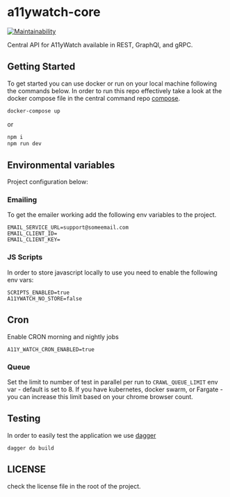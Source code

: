 # a11ywatch-core

[![Maintainability](https://api.codeclimate.com/v1/badges/e4ef08ad87b2fb9a2680/maintainability)](https://codeclimate.com/github/A11yWatch/a11ywatch-core/maintainability)

Central API for A11yWatch available in REST, GraphQl, and gRPC.

## Getting Started

To get started you can use docker or run on your local machine following the commands below. In order to run this repo effectively take a look at the docker compose file in the central command repo [compose](https://github.com/A11yWatch/a11ywatch/blob/main/docker-compose.yml).

```sh
docker-compose up
```

or

```sh
npm i
npm run dev
```

## Environmental variables

Project configuration below:

### Emailing

To get the emailer working add the following env variables to the project.

```
EMAIL_SERVICE_URL=support@someemail.com
EMAIL_CLIENT_ID=
EMAIL_CLIENT_KEY=
```

### JS Scripts

In order to store javascript locally to use you need to enable the following env vars:

```
SCRIPTS_ENABLED=true
A11YWATCH_NO_STORE=false
```

## Cron

Enable CRON morning and nightly jobs

```
A11Y_WATCH_CRON_ENABLED=true
```
### Queue

Set the limit to number of test in parallel per run to `CRAWL_QUEUE_LIMIT` env var - default is set to 8.
If you have kubernetes, docker swarm, or Fargate - you can increase this limit based on your chrome browser count.

## Testing

In order to easily test the application we use [dagger](https://docs.dagger.io/)

```
dagger do build
```

## LICENSE

check the license file in the root of the project.
